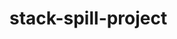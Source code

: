# stack-spill-project
<!-- Future Features -->
<!-- Sort User Questions, Sort User Answers, Sort by higher review count -->
<!-- Save Questions -->
<!-- Tags -->
<!-- Text Count on Qs and As -->
<!-- Live Chat/Help -->
